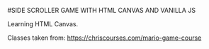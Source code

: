 #SIDE SCROLLER GAME WITH HTML CANVAS AND VANILLA JS


Learning HTML Canvas.






























 
Classes taken from: https://chriscourses.com/mario-game-course
